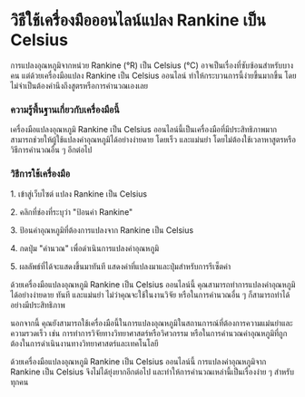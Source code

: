 วิธีใช้เครื่องมือออนไลน์แปลง Rankine เป็น Celsius
=================================================

การแปลงอุณหภูมิจากหน่วย Rankine (°R) เป็น Celsius (°C) อาจเป็นเรื่องที่ซับซ้อนสำหรับบางคน แต่ด้วยเครื่องมือแปลง Rankine เป็น Celsius ออนไลน์ ทำให้กระบวนการนี้ง่ายขึ้นมากขึ้น โดยไม่จำเป็นต้องคำนึงถึงสูตรหรือการคำนวณเองเลย

### ความรู้พื้นฐานเกี่ยวกับเครื่องมือนี้

เครื่องมือแปลงอุณหภูมิ Rankine เป็น Celsius ออนไลน์นี้เป็นเครื่องมือที่มีประสิทธิภาพมาก สามารถช่วยให้ผู้ใช้แปลงค่าอุณหภูมิได้อย่างง่ายดาย โดยเร็ว และแม่นยำ โดยไม่ต้องใช้เวลาหาสูตรหรือวิธีการคำนวณอื่น ๆ อีกต่อไป

### วิธีการใช้เครื่องมือ

1\. เข้าสู่เว็บไซต์ แปลง Rankine เป็น Celsius

2\. คลิกที่ช่องที่ระบุว่า "ป้อนค่า Rankine"

3\. ป้อนค่าอุณหภูมิที่ต้องการแปลงจาก Rankine เป็น Celsius

4\. กดปุ่ม "คำนวณ" เพื่อดำเนินการแปลงค่าอุณหภูมิ

5\. ผลลัพธ์ที่ได้จะแสดงขึ้นมาทันที แสดงค่าที่แปลงมาและปุ่มสำหรับการรีเซ็ตค่า

ด้วยเครื่องมือแปลงอุณหภูมิ Rankine เป็น Celsius ออนไลน์นี้ คุณสามารถทำการแปลงค่าอุณหภูมิได้อย่างง่ายดาย ทันที และแม่นยำ ไม่ว่าคุณจะใช้ในงานวิจัย หรือในการคำนวณอื่น ๆ ก็สามารถทำได้อย่างมีประสิทธิภาพ

นอกจากนี้ คุณยังสามารถใช้เครื่องมือนี้ในการแปลงอุณหภูมิในสถานการณ์ที่ต้องการความแม่นยำและความรวดเร็ว เช่น การทำการวิจัยทางวิทยาศาสตร์หรือวิศวกรรม หรือในการคำนวณค่าอุณหภูมิที่ถูกต้องในการดำเนินงานทางวิทยาศาสตร์และเทคโนโลยี

ด้วยเครื่องมือแปลงอุณหภูมิ Rankine เป็น Celsius ออนไลน์นี้ การแปลงค่าอุณหภูมิจาก Rankine เป็น Celsius จึงไม่ได้ยุ่งยากอีกต่อไป และทำให้การคำนวณเหล่านี้เป็นเรื่องง่าย ๆ สำหรับทุกคน